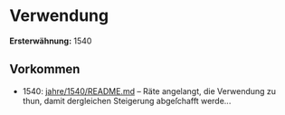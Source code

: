 # Verwendung

**Ersterwähnung:** 1540

## Vorkommen
- 1540: [jahre/1540/README.md](../jahre/1540/README.md) – Räte angelangt, die Verwendung
zu thun, damit dergleichen Steigerung abgeſchafft werde...

